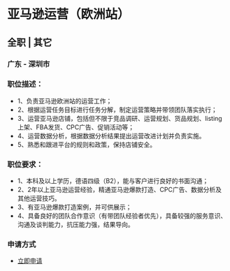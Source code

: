 
# 亚马逊运营（欧洲站）
## 全职  |  其它
### 广东 - 深圳市

### 职位描述：
- 1、负责亚马逊欧洲站的运营工作；
- 2、根据运营任务目标进行任务分解，制定运营策略并带领团队落实执行；
- 3、运营亚马逊店铺，包括但不限于竞品调研、运营规划、货品规划、listing上架、FBA发货、CPC广告、促销活动等；
- 4、运营数据分析，根据数据分析结果提出运营改进计划并负责实施。
- 5、熟悉和跟进平台的规则和政策，保持店铺安全。

### 职位要求：
- 1、本科及以上学历，德语四级（B2），能与客户进行良好的书面沟通；
- 2、2年以上亚马逊运营经验，精通亚马逊爆款打造、CPC广告、数据分析及其他运营技巧。
- 3、有亚马逊爆款打造案例，并可供展示；
- 4、具备良好的团队合作意识（有带团队经验者优先），具备较强的服务意识、沟通及谈判能力，抗压能力强，结果导向。
### 申请方式
- <a href="mailto:hr@tuya.com?subject=求职简历-亚马逊运营（欧洲站）-来自GitHub">立即申请</a>